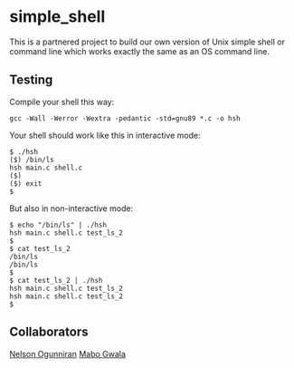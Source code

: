 # simple_shell
This is a partnered project to build our own version of Unix simple shell or command line which works exactly the same as an OS command line.

## Testing
Compile your shell this way:
```
gcc -Wall -Werror -Wextra -pedantic -std=gnu89 *.c -o hsh
````
Your shell should work like this in interactive mode:
```
$ ./hsh
($) /bin/ls
hsh main.c shell.c
($)
($) exit
$
```
But also in non-interactive mode:
```
$ echo "/bin/ls" | ./hsh
hsh main.c shell.c test_ls_2
$
$ cat test_ls_2
/bin/ls
/bin/ls
$
$ cat test_ls_2 | ./hsh
hsh main.c shell.c test_ls_2
hsh main.c shell.c test_ls_2
$
```

## Collaborators
[Nelson Ogunniran](https://github.com/fargodev)
[Mabo Gwala](https://github.com/)

